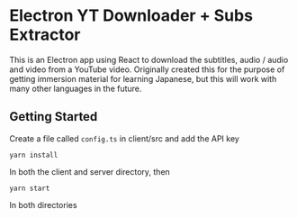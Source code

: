 # Electron YT Downloader + Subs Extractor

This is an Electron app using React to download the subtitles, audio / audio and video from a YouTube video. Originally created this for the purpose of getting immersion material for learning Japanese, but this will work with many other languages in the future.

## Getting Started

Create a file called `config.ts` in client/src and add the API key

```
yarn install
```

In both the client and server directory, then

```
yarn start
```

In both directories
